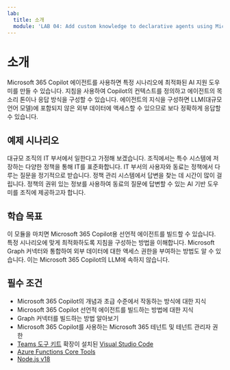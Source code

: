 ```yaml
---
lab:
  title: 소개
  module: 'LAB 04: Add custom knowledge to declarative agents using Microsoft Graph connectors and Visual Studio Code'
---
```


# 소개

Microsoft 365 Copilot 에이전트를 사용하면 특정 시나리오에 최적화된 AI 지원 도우미를 만들 수 있습니다. 지침을 사용하여 Copilot의 컨텍스트를 정의하고 에이전트의 목소리 톤이나 응답 방식을 구성할 수 있습니다. 에이전트의 지식을 구성하면 LLM(대규모 언어 모델)에 포함되지 않은 외부 데이터에 액세스할 수 있으므로 보다 정확하게 응답할 수 있습니다. 

## 예제 시나리오

대규모 조직의 IT 부서에서 일한다고 가정해 보겠습니다. 조직에서는 특수 시스템에 저장하는 다양한 정책을 통해 IT를 표준화합니다. IT 부서의 사용자와 동료는 정책에서 다루는 질문을 정기적으로 받습니다. 정책 관리 시스템에서 답변을 찾는 데 시간이 많이 걸립니다. 정책의 권위 있는 정보를 사용하여 동료의 질문에 답변할 수 있는 AI 기반 도우미를 조직에 제공하고자 합니다.

## 학습 목표

이 모듈을 마치면 Microsoft 365 Copilot용 선언적 에이전트를 빌드할 수 있습니다. 특정 시나리오에 맞게 최적화하도록 지침을 구성하는 방법을 이해합니다. Microsoft Graph 커넥터와 통합하여 외부 데이터에 대한 액세스 권한을 부여하는 방법도 알 수 있습니다. 이는 Microsoft 365 Copilot의 LLM에 속하지 않습니다.

## 필수 조건

- Microsoft 365 Copilot의 개념과 초급 수준에서 작동하는 방식에 대한 지식
- Microsoft 365 Copilot 선언적 에이전트를 빌드하는 방법에 대한 지식
- Graph 커넥터를 빌드하는 방법 알아보기
- Microsoft 365 Copilot를 사용하는 Microsoft 365 테넌트 및 테넌트 관리자 권한
- [Teams 도구 키트](https://marketplace.visualstudio.com/items?itemName=TeamsDevApp.ms-teams-vscode-extension) 확장이 설치된 [Visual Studio Code](https://code.visualstudio.com/)
- [Azure Functions Core Tools](https://learn.microsoft.com/azure/azure-functions/functions-run-local#install-the-azure-functions-core-tools)
- [Node.js v18](https://nodejs.org/)
